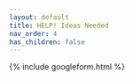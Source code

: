 ```yaml
---
layout: default
title: HELP! Ideas Needed
nav_order: 4
has_children: false
---
```


{% include googleform.html %}
